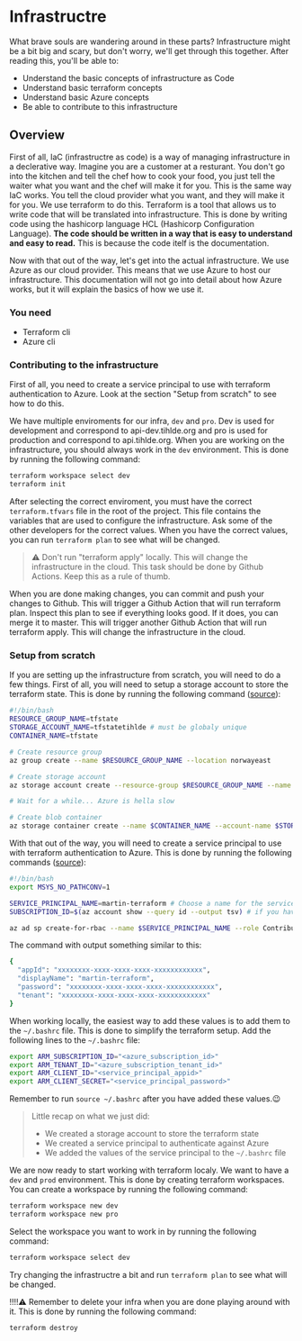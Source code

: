 # Infrastructre

What brave souls are wandering around in these parts? Infrastructure might be a bit big and scary, but don't worry, we'll get through this together. After reading this, you'll be able to:

- Understand the basic concepts of infrastructure as Code
- Understand basic terraform concepts
- Understand basic Azure concepts
- Be able to contribute to this infrastructure

## Overview
First of all, IaC (infrastructre as code) is a way of managing infrastructure in a declerative way. Imagine you are a customer at a resturant. You don't go into the kitchen and tell the chef how to cook your food, you just tell the waiter what you want and the chef will make it for you. This is the same way IaC works. You tell the cloud provider what you want, and they will make it for you. We use terraform to do this. Terraform is a tool that allows us to write code that will be translated into infrastructure. This is done by writing code using the hashicorp language HCL (Hashicorp Configuration Language). **The code should be written in a way that is easy to understand and easy to read.** This is because the code itelf is the documentation.

Now with that out of the way, let's get into the actual infrastructure. We use Azure as our cloud provider. This means that we use Azure to host our infrastructure. This documentation will not go into detail about how Azure works, but it will explain the basics of how we use it.

### You need
- Terraform cli
- Azure cli

### Contributing to the infrastructure
First of all, you need to create a service principal to use with terraform authentication to Azure. Look at the section "Setup from scratch" to see how to do this. 

We have multiple enviroments for our infra, `dev` and `pro`. Dev is used for development and correspond to api-dev.tihlde.org and pro is used for production and correspond to api.tihlde.org. When you are working on the infrastructure, you should always work in the `dev` environment. This is done by running the following command:

```bash
terraform workspace select dev
terraform init
```

After selecting the correct enviroment, you must have the correct `terraform.tfvars` file in the root of the project. This file contains the variables that are used to configure the infrastructure. Ask some of the other developers for the correct values. When you have the correct values, you can run `terraform plan` to see what will be changed. 

> ⚠️ Don't run "terraform apply" locally. This will change the infrastructure in the cloud. This task should be done by Github Actions. Keep this as a rule of thumb.

When you are done making changes, you can commit and push your changes to Github. This will trigger a Github Action that will run terraform plan. Inspect this plan to see if everything looks good. If it does, you can merge it to master. This will trigger another Github Action that will run terraform apply. This will change the infrastructure in the cloud.


### Setup from scratch
If you are setting up the infrastructure from scratch, you will need to do a few things. First of all, you will need to setup a storage account to store the terraform state. This is done by running the following command ([source](https://learn.microsoft.com/en-us/azure/developer/terraform/store-state-in-azure-storage?tabs=azure-cli)):

```bash
#!/bin/bash
RESOURCE_GROUP_NAME=tfstate
STORAGE_ACCOUNT_NAME=tfstatetihlde # must be globaly unique
CONTAINER_NAME=tfstate

# Create resource group
az group create --name $RESOURCE_GROUP_NAME --location norwayeast

# Create storage account
az storage account create --resource-group $RESOURCE_GROUP_NAME --name $STORAGE_ACCOUNT_NAME --sku Standard_LRS --encryption-services blob

# Wait for a while... Azure is hella slow

# Create blob container
az storage container create --name $CONTAINER_NAME --account-name $STORAGE_ACCOUNT_NAME
```

With that out of the way, you will need to create a service principal to use with terraform authentication to Azure. This is done by running the following commands ([source](https://learn.microsoft.com/en-us/azure/developer/terraform/get-started-cloud-shell-bash?tabs=bash)):

```bash
#!/bin/bash
export MSYS_NO_PATHCONV=1

SERVICE_PRINCIPAL_NAME=martin-terraform # Choose a name for the service principal, this is just an example
SUBSCRIPTION_ID=$(az account show --query id --output tsv) # if you have more subscriptions, do "az account list" to get the id of the subscription you want to use

az ad sp create-for-rbac --name $SERVICE_PRINCIPAL_NAME --role Contributor --scopes /subscriptions/$SUBSCRIPTION_ID
```

The command with output something similar to this:

```bash
{
  "appId": "xxxxxxxx-xxxx-xxxx-xxxx-xxxxxxxxxxxx",
  "displayName": "martin-terraform",
  "password": "xxxxxxxx-xxxx-xxxx-xxxx-xxxxxxxxxxxx",
  "tenant": "xxxxxxxx-xxxx-xxxx-xxxx-xxxxxxxxxxxx"
}
```

When working locally, the easiest way to add these values is to add them to the `~/.bashrc` file. This is done to simplify the terraform setup. Add the following lines to the `~/.bashrc` file:


```bash
export ARM_SUBSCRIPTION_ID="<azure_subscription_id>"
export ARM_TENANT_ID="<azure_subscription_tenant_id>"
export ARM_CLIENT_ID="<service_principal_appid>"
export ARM_CLIENT_SECRET="<service_principal_password>"
```

Remember to run `source ~/.bashrc` after you have added these values.😉


> Little recap on what we just did:
>
> - We created a storage account to store the terraform state
> - We created a service principal to authenticate against Azure
> - We added the values of the service principal to the `~/.bashrc` file


We are now ready to start working with terraform localy. We want to have a `dev` and `prod` environment. This is done by creating terraform workspaces. You can create a workspace by running the following command:

```bash
terraform workspace new dev
terraform workspace new pro
```

Select the workspace you want to work in by running the following command:

```bash
terraform workspace select dev
```

Try changing the infrastructre a bit and run `terraform plan` to see what will be changed.




!!!!⚠️
Remember to delete your infra when you are done playing around with it. This is done by running the following command:

```bash
terraform destroy
```

